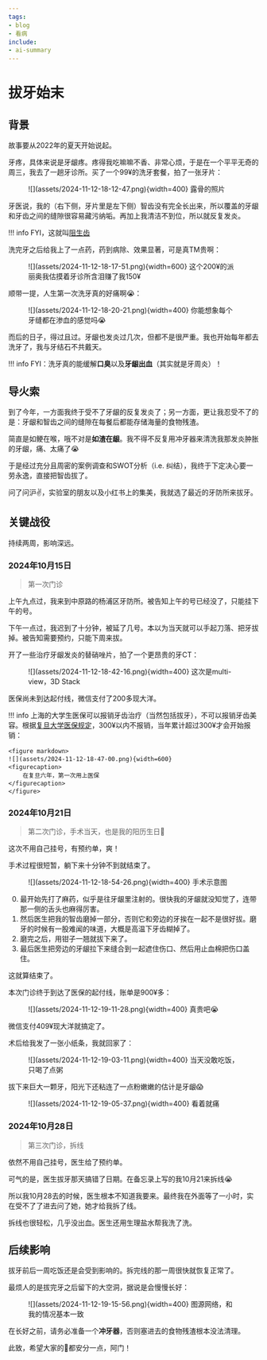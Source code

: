 ```yaml
---
tags:
- blog
- 看病
include:
- ai-summary
---
```


# 拔牙始末

## 背景
故事要从2022年的夏天开始说起。

牙疼，具体来说是牙龈疼。疼得我吃嘛嘛不香、非常心烦，于是在一个平平无奇的周三，我去了一趟牙诊所。买了一个99¥的洗牙套餐，拍了一张牙片：

<figure markdown>
![](assets/2024-11-12-18-12-47.png){width=400}
<figurecaption>
露骨的照片
</figurecaption>
</figure>

牙医说，我的（右下侧，牙片里是左下侧）智齿没有完全长出来，所以覆盖的牙龈和牙齿之间的缝隙很容易藏污纳垢。再加上我清洁不到位，所以就反复发炎。

!!! info
    FYI，这就叫[阻生齿](https://zh.wikipedia.org/wiki/%E9%98%BB%E7%94%9F%E6%99%BA%E9%BD%BF)

洗完牙之后给我上了一点药，药到病除、效果显著，可是真TM贵啊：

<figure markdown>
![](assets/2024-11-12-18-17-51.png){width=600}
<figurecaption>
这个200¥的派丽奥我估摸着牙诊所含泪赚了我150¥
</figurecaption>
</figure>

顺带一提，人生第一次洗牙真的好痛啊😭：

<figure markdown>
![](assets/2024-11-12-18-20-21.png){width=400}
<figurecaption>
你能想象每个牙缝都在渗血的感觉吗😭
</figurecaption>
</figure>

而后的日子，得过且过。牙龈也发炎过几次，但都不是很严重。我也开始每年都去洗牙了，我与牙结石不共戴天。

!!! info 
    FYI：洗牙真的能缓解**口臭**以及**牙龈出血**（其实就是牙周炎）！

## 导火索

到了今年，一方面我终于受不了牙龈的反复发炎了；另一方面，更让我忍受不了的是：牙龈和智齿之间的缝隙在每餐后都能存储海量的食物残渣。

简直是如鲠在喉，哦不对是**如渣在龈**。我不得不反复用冲牙器来清洗我那发炎肿胀的牙龈，痛、太痛了😭

于是经过充分且周密的案例调查和SWOT分析（i.e. 纠结），我终于下定决心要一劳永逸，直接把智齿拔了。

问了问沪✌️，实验室的朋友以及小红书上的集美，我就选了最近的牙防所来拔牙。

## 关键战役
持续两周，影响深远。

### 2024年10月15日
> 第一次门诊

上午九点过，我来到中原路的杨浦区牙防所。被告知上午的号已经没了，只能挂下午的号。

下午一点过，我迟到了十分钟，被延了几号。本以为当天就可以手起刀落、把牙拔掉。被告知需要预约，只能下周来拔。

开了一些治疗牙龈发炎的替硝唑片，拍了一个更昂贵的牙CT：

<figure markdown>
![](assets/2024-11-12-18-42-16.png){width=400}
<figurecaption>
这次是multi-view，3D Stack
</figurecaption>
</figure>

医保尚未到达起付线，微信支付了200多现大洋。

!!! info
    上海的大学生医保可以报销牙齿治疗（当然包括拔牙），不可以报销牙齿美容。根据[复旦大学医保规定](https://zongwuchu.fudan.edu.cn/39411/list.htm)，300¥以内不报销，当年累计超过300¥才会开始报销：

    <figure markdown>
    ![](assets/2024-11-12-18-47-00.png){width=600}
    <figurecaption>
        在复旦六年，第一次用上医保
    </figurecaption>
    </figure>

### 2024年10月21日
> 第二次门诊，手术当天，也是我的阳历生日🎂

这次不用自己挂号，有预约单，爽！

手术过程很短暂，躺下来十分钟不到就结束了。

<figure markdown>
![](assets/2024-11-12-18-54-26.png){width=400}
<figurecaption>
手术示意图
</figurecaption>
</figure>

0. 最开始先打了麻药，似乎是往牙龈里注射的。很快我的牙龈就没知觉了，连带那一侧的舌头也麻得厉害。
1. 然后医生把我的智齿磨掉一部分，否则它和旁边的牙挨在一起不是很好拔。磨牙的时候有一股难闻的味道，大概是高温下牙齿糊掉了。
2. 磨完之后，用钳子一翘就拔下来了。
3. 最后医生把旁边的牙龈拉下来缝合到一起遮住伤口、然后用止血棉把伤口盖住。

这就算结束了。

本次门诊终于到达了医保的起付线，账单是900¥多：

<figure markdown>
![](assets/2024-11-12-19-11-28.png){width=400}
<figurecaption>
真贵吧😭
</figurecaption>
</figure>

微信支付409¥现大洋就搞定了。

术后给我发了一张小纸条，我就回家了：

<figure markdown>
![](assets/2024-11-12-19-03-11.png){width=400}
<figurecaption>
当天没敢吃饭，只喝了点粥
</figurecaption>
</figure>

拔下来巨大一颗牙，阳光下还粘连了一点粉嫩嫩的估计是牙龈😱

<figure markdown>
![](assets/2024-11-12-19-05-37.png){width=400}
<figurecaption>
看着就痛
</figurecaption>
</figure>

### 2024年10月28日
> 第三次门诊，拆线

依然不用自己挂号，医生给了预约单。

可气的是，医生拔牙那天搞错了日期。在备忘录上写的我10月21来拆线😭

所以我10月28去的时候，医生根本不知道我要来。最终我在外面等了一小时，实在受不了了进去问了她，她才给我拆了线。

拆线也很轻松，几乎没出血。医生还用生理盐水帮我洗了洗。

## 后续影响

拔牙前后一周吃饭还是会受到影响的。拆完线的那一周很快就恢复正常了。

最烦人的是拔完牙之后留下的大空洞，据说是会慢慢长好：

<figure markdown>
![](assets/2024-11-12-19-15-56.png){width=400}
<figurecaption>
图源网络，和我的情况基本一致
</figurecaption>
</figure>

在长好之前，请务必准备一个**冲牙器**，否则塞进去的食物残渣根本没法清理。

此致，希望大家的🦷都安分一点，阿门！